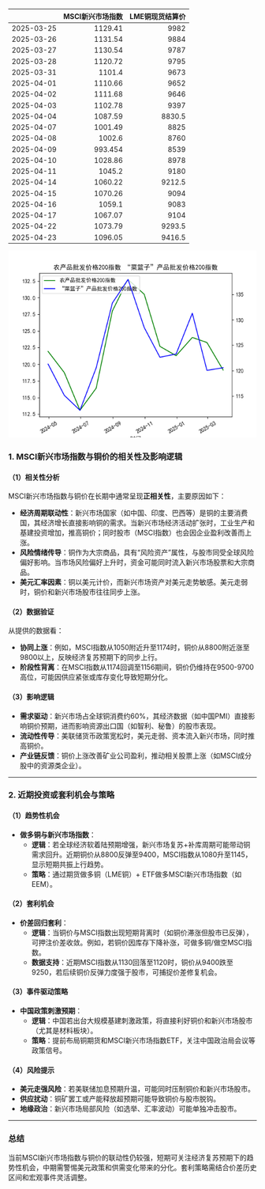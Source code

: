 |            |   MSCI新兴市场指数 |   LME铜现货结算价 |
|:-----------|-------------------:|------------------:|
| 2025-03-25 |           1129.41  |            9982   |
| 2025-03-26 |           1131.54  |            9884   |
| 2025-03-27 |           1130.54  |            9787   |
| 2025-03-28 |           1120.72  |            9795   |
| 2025-03-31 |           1101.4   |            9673   |
| 2025-04-01 |           1110.66  |            9652   |
| 2025-04-02 |           1111.68  |            9646   |
| 2025-04-03 |           1102.78  |            9397   |
| 2025-04-04 |           1087.59  |            8830.5 |
| 2025-04-07 |           1001.49  |            8825   |
| 2025-04-08 |           1002.6   |            8760   |
| 2025-04-09 |            993.454 |            8539   |
| 2025-04-10 |           1028.86  |            8978   |
| 2025-04-11 |           1045.2   |            9180   |
| 2025-04-14 |           1060.22  |            9212.5 |
| 2025-04-15 |           1070.26  |            9094   |
| 2025-04-16 |           1059.1   |            9083   |
| 2025-04-17 |           1067.07  |            9104   |
| 2025-04-22 |           1073.79  |            9293.5 |
| 2025-04-23 |           1096.05  |            9416.5 |

![图](MSCI_copper.png)



### 1. MSCI新兴市场指数与铜价的相关性及影响逻辑

#### （1）相关性分析
MSCI新兴市场指数与铜价在长期中通常呈现**正相关性**，主要原因如下：
- **经济周期联动性**：新兴市场国家（如中国、印度、巴西等）是铜的主要消费国，其经济增长直接影响铜的需求。当新兴市场经济活动扩张时，工业生产和基建投资增加，推高铜价；同时股市（MSCI指数）也会因企业盈利改善而上涨。
- **风险情绪传导**：铜作为大宗商品，具有“风险资产”属性，与股市同受全球风险偏好影响。当市场风险偏好上升时，资金可能同时流入新兴市场股票和大宗商品。
- **美元汇率因素**：铜以美元计价，而新兴市场资产对美元走势敏感。美元走弱时，铜价和新兴市场股市往往同步上涨。

#### （2）数据验证
从提供的数据看：
- **协同上涨**：例如，MSCI指数从1050附近升至1174时，铜价从8800附近涨至9800以上，反映经济复苏预期下的同步上行。
- **阶段性背离**：在MSCI指数从1174回调至1156期间，铜价仍维持在9500-9700高位，可能因供应紧张或库存变化导致短期分化。

#### （3）影响逻辑
- **需求驱动**：新兴市场占全球铜消费约60%，其经济数据（如中国PMI）直接影响铜价预期，进而影响资源出口国（如智利、秘鲁）的股市表现。
- **流动性传导**：美联储货币政策宽松时，美元走弱、资本流入新兴市场，同时推高铜价。
- **产业链反馈**：铜价上涨改善矿业公司盈利，推动相关股票上涨（如MSCI成分股中的资源类企业）。

---

### 2. 近期投资或套利机会与策略

#### （1）趋势性机会
- **做多铜与新兴市场指数**：
  - **逻辑**：若全球经济软着陆预期增强，新兴市场复苏+补库周期可能带动铜需求回升。近期铜价从8800反弹至9400，MSCI指数从1080升至1145，显示短期共振上行趋势。
  - **策略**：通过期货做多铜（LME铜）+ ETF做多MSCI新兴市场指数（如EEM）。

#### （2）套利机会
- **价差回归套利**：
  - **逻辑**：当铜价与MSCI指数出现短期背离时（如铜价滞涨但股市已反弹），可押注价差收敛。例如，若铜价因库存下降补涨，可做多铜/做空MSCI指数。
  - **数据支持**：近期MSCI指数从1130回落至1120时，铜价从9400跌至9250，若后续铜价反弹力度强于股市，可捕捉价差修复机会。

#### （3）事件驱动策略
- **中国政策刺激预期**：
  - **逻辑**：中国若出台大规模基建刺激政策，将直接利好铜价和新兴市场股市（尤其是材料板块）。
  - **策略**：提前布局铜期货和MSCI新兴市场指数ETF，关注中国政治局会议等政策信号。

#### （4）风险提示
- **美元走强风险**：若美联储加息预期升温，可能同时压制铜价和新兴市场股市。
- **供应扰动**：铜矿罢工或产能释放超预期可能导致铜价与股市脱钩。
- **地缘政治**：新兴市场局部风险（如选举、汇率波动）可能单独冲击股市。

---

### 总结
当前MSCI新兴市场指数与铜价的联动性仍较强，短期可关注经济复苏预期下的趋势性机会，中期需警惕美元政策和供需变化带来的分化。套利策略需结合价差历史区间和宏观事件灵活调整。